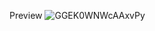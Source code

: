 Preview
![GGEK0WNWcAAxvPy](https://github.com/Sandbird/ecdc_parser/assets/204934/1c8801f3-458c-4040-ad98-e06eb41e0f8e)
